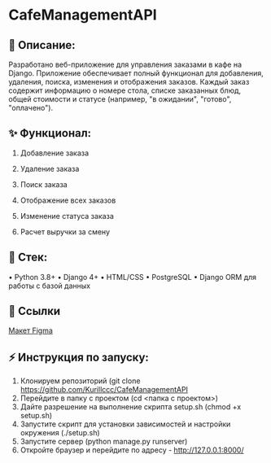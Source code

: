 # CafeManagementAPI

## 📝 Описание:
Разработано веб-приложение для управления заказами в кафе на Django. Приложение обеспечивает полный функционал для добавления, удаления, поиска, изменения и отображения заказов. Каждый заказ содержит информацию о номере стола, списке заказанных блюд, общей стоимости и статусе (например, "в ожидании", "готово", "оплачено").

## ✨ Функционал:
1) Добавление заказа

2) Удаление заказа

3) Поиск заказа

4) Отображение всех заказов

5) Изменение статуса заказа

6) Расчет выручки за смену

## 🤖 Стек:
• Python 3.8+
• Django 4+
• HTML/CSS
• PostgreSQL
• Django ORM для работы с базой данных

## 📜 Ссылки
[Макет Figma](https://www.figma.com/board/338wTz5ye54iDY7JDi7mu0/CafeManagementAPI?node-id=0-1&p=f&t=4gDe6yiHD2EIXbuL-0)

## ⚡ Инструкция по запуску:
1) Клонируем репозиторий (git clone https://github.com/Kurillccc/CafeManagementAPI
2) Перейдите в папку с проектом (cd <папка с проектом>)
3) Дайте разрешение на выполнение скрипта setup.sh (chmod +x setup.sh)
4) Запустите скрипт для установки зависимостей и настройки окружения (./setup.sh)
5) Запустите сервер (python manage.py runserver)
6) Откройте браузер и перейдите по адресу - http://127.0.0.1:8000/


